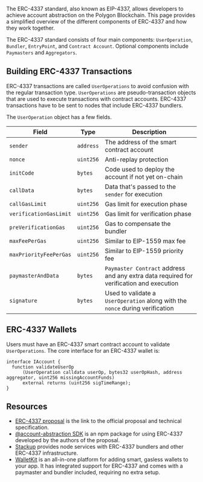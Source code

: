
The ERC-4337 standard, also known as EIP-4337, allows developers to achieve account abstraction on the Polygon Blockchain. This page provides a simplified overview of the different components of ERC-4337 and how they work together.

The ERC-4337 standard consists of four main components: `UserOperation`, `Bundler`, `EntryPoint`, and `Contract Account`. Optional components include `Paymasters` and `Aggregators`.

## Building ERC-4337 Transactions

ERC-4337 transactions are called `UserOperations` to avoid confusion with the regular transaction type. `UserOperations` are pseudo-transaction objects that are used to execute transactions with contract accounts. ERC-4337 transactions have to be sent to nodes that include ERC-4337 bundlers.

The `UserOperation` object has a few fields.

| Field                  | Type      | Description                                                                             |
| ---------------------- | --------- | --------------------------------------------------------------------------------------- |
| `sender`               | `address` | The address of the smart contract account                                               |
| `nonce`                | `uint256` | Anti-replay protection                                                                  |
| `initCode`             | `bytes`   | Code used to deploy the account if not yet on-chain                                     |
| `callData`             | `bytes`   | Data that's passed to the `sender` for execution                                        |
| `callGasLimit`         | `uint256` | Gas limit for execution phase                                                           |
| `verificationGasLimit` | `uint256` | Gas limit for verification phase                                                        |
| `preVerificationGas`   | `uint256` | Gas to compensate the bundler                                                           |
| `maxFeePerGas`         | `uint256` | Similar to EIP-1559 max fee                                                             |
| `maxPriorityFeePerGas` | `uint256` | Similar to EIP-1559 priority fee                                                        |
| `paymasterAndData`     | `bytes`   | `Paymaster Contract` address and any extra data required for verification and execution |
| `signature`            | `bytes`   | Used to validate a `UserOperation` along with the `nonce` during verification           |

## ERC-4337 Wallets

Users must have an ERC-4337 smart contract account to validate `UserOperations`. The core interface for an ERC-4337 wallet is:

```solidity
interface IAccount {
  function validateUserOp
      (UserOperation calldata userOp, bytes32 userOpHash, address aggregator, uint256 missingAccountFunds)
      external returns (uint256 sigTimeRange);
}
```

## Resources

- [ERC-4337 proposal](https://eips.ethereum.org/EIPS/eip-4337) is the link to the official proposal and technical specification.
- [@account-abstraction SDK](https://www.npmjs.com/package/@account-abstraction/sdk) is an npm package for using ERC-4337 developed by the authors of the proposal.
- [Stackup](https://docs.stackup.sh/) provides node services with ERC-4337 bundlers and other ERC-4337 infrastructure.
- [WalletKit](https://walletkit.com) is an all-in-one platform for adding smart, gasless wallets to your app. It has integrated support for ERC-4337 and comes with a paymaster and bundler included, requiring no extra setup.
